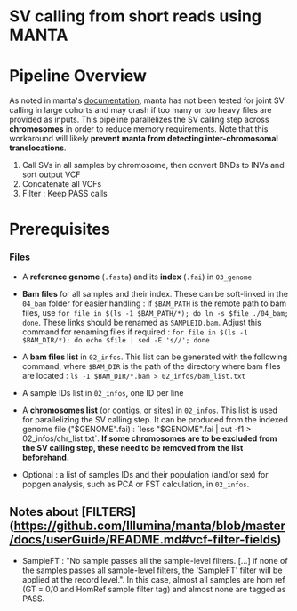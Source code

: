 # SV calling from short reads using **MANTA**

# Pipeline Overview

As noted in manta's [documentation](https://github.com/Illumina/manta/blob/master/docs/userGuide/README.md#capabilities), manta has not been tested for joint SV calling in large cohorts and may crash if too many or too heavy files are provided as inputs. 
This pipeline parallelizes the SV calling step across **chromosomes** in order to reduce memory requirements. Note that this workaround will likely **prevent manta from detecting inter-chromosomal translocations**.

1. Call SVs in all samples by chromosome, then convert BNDs to INVs and sort output VCF
2. Concatenate all VCFs
3. Filter : Keep PASS calls


# Prerequisites

### Files 

* A **reference genome** (`.fasta`) and its **index** (`.fai`) in `03_genome`
* **Bam files** for all samples and their index. These can be soft-linked in the `04_bam` folder for easier handling : if `$BAM_PATH` is the remote path to bam files, use `for file in $(ls -1 $BAM_PATH/*); do ln -s $file ./04_bam; done`. These links should be renamed as `SAMPLEID.bam`. Adjust this command for renaming files if required : `for file in $(ls -1 $BAM_DIR/*); do echo $file | sed -E 's//'; done`
* A **bam files list** in `02_infos`. This list can be generated with the following command, where `$BAM_DIR` is the path of the directory where bam files are located : `ls -1 $BAM_DIR/*.bam > 02_infos/bam_list.txt`
* A sample IDs list in `02_infos`, one ID per line
* A **chromosomes list** (or contigs, or sites) in `02_infos`. This list is used for parallelizing the SV calling step. It can be produced from the indexed genome file ("$GENOME".fai) : `less "$GENOME".fai | cut -f1 > 02_infos/chr_list.txt`. **If some chromosomes are to be excluded from the SV calling step, these need to be removed from the list beforehand.**

* Optional : a list of samples IDs and their population (and/or sex) for popgen analysis, such as PCA or FST calculation, in `02_infos`. 

## Notes about [FILTERS] (https://github.com/Illumina/manta/blob/master/docs/userGuide/README.md#vcf-filter-fields)
 * SampleFT : "No sample passes all the sample-level filters. [...] if none of the samples passes all sample-level filters, the 'SampleFT' filter will be applied at the record level.". In this case, almost all samples are hom ref (GT = 0/0 and HomRef sample filter tag) and almost none are tagged as PASS.
